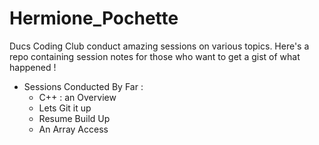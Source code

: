 # Hermione_Pochette
Ducs Coding Club conduct amazing sessions on various topics. Here's a repo containing session notes for those who want to get a gist of what happened !

* Sessions Conducted By Far :
  * C++ : an Overview
  * Lets Git it up 
  * Resume Build Up 
  * An Array Access
